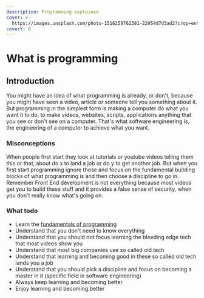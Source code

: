 ```yaml
---
description: Programming explained
cover: >-
  https://images.unsplash.com/photo-1516259762381-22954d7d3ad2?crop=entropy&cs=srgb&fm=jpg&ixid=M3wxOTcwMjR8MHwxfHNlYXJjaHwxfHxjb2RlfGVufDB8fHx8MTcwOTg5MzU2M3ww&ixlib=rb-4.0.3&q=85
coverY: 0
---
```


# What is programming

## Introduction

You might have an idea of what programming is already, or don't,  because you might have seen a video, article or someone tell you something about it. But programming in the simplest form is making a computer do what you want it to do, to make videos, websites, scripts, applications anything that you see or don't see on a computer. That's what software engineering is, the engineering of a computer to achieve what you want.

### Misconceptions&#x20;

When people first start they look at tutorials or youtube videos telling them this or that,  about do x to land a job or do y to get another job. But when you first start programming ignore those and focus on the fundamental building blocks of what programming is and then choose a discipline to go in. Remember Front End development is not everything because most videos get you to build these stuff and it provides a false sense of security, when you don't really know what's going on.

### What todo

* Learn the [fundamentals of programming](programming/fundamental-concepts/)
* Understand that you don't need to know everything
* Understand that you should not focus learning the bleeding edge tech that most videos show you
* Understand that most big companies use so called old tech
* Understand that learning and becoming good in these so called old tech lands you a job
* Understand that you should pick a discipline and focus on becoming a master in it (specific field in software engineering)
* Always keep learning and becoming better
* Enjoy learning and becoming better&#x20;
